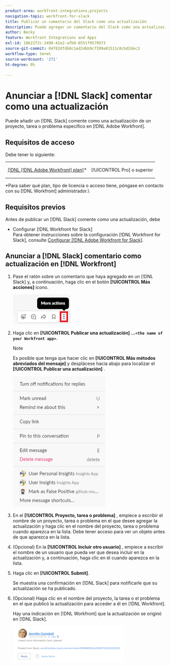 ```yaml
---
product-area: workfront-integrations;projects
navigation-topic: workfront-for-slack
title: Publicar un comentario del Slack como una actualización
description: Puede agregar un comentario del Slack como una actualización de un proyecto, tarea o problema específico en Adobe Workfront.
author: Becky
feature: Workfront Integrations and Apps
exl-id: 18b22f2c-2490-41e2-afb9-0551f9579973
source-git-commit: 04782dfdb8c1ed24bb9c7399a01511c0cbd2dec3
workflow-type: tm+mt
source-wordcount: '271'
ht-degree: 0%

---
```


# Anunciar a [!DNL Slack] comentar como una actualización

Puede añadir un [!DNL Slack] comente como una actualización de un proyecto, tarea o problema específico en [!DNL Adobe Workfront].

## Requisitos de acceso

Debe tener lo siguiente:

<table style="table-layout:auto"> 
 <col> 
 </col> 
 <col> 
 </col> 
 <tbody> 
  <tr> 
   <td role="rowheader"><a href="https://www.workfront.com/plans" target="_blank">[!DNL [!DNL Adobe Workfront] plan]</a>*</td> 
   <td> <p>[!UICONTROL Pro] o superior</p> </td> 
  </tr> 
 </tbody> 
</table>

&#42;Para saber qué plan, tipo de licencia o acceso tiene, póngase en contacto con su [!DNL Workfront] administrador.\

## Requisitos previos

Antes de publicar un [!DNL Slack] comente como una actualización, debe

* Configurar [!DNL Workfront for Slack]\
   Para obtener instrucciones sobre la configuración [!DNL Workfront for Slack], consulte [Configurar [!DNL Adobe Workfront for Slack]](../../workfront-integrations-and-apps/using-workfront-with-slack/configure-workfront-for-slack.md).

## Anunciar a [!DNL Slack] comentario como actualización en [!DNL Workfront]

1. Pase el ratón sobre un comentario que haya agregado en un [!DNL Slack] y, a continuación, haga clic en el botón **[!UICONTROL Más acciones]** icono.

   ![](assets/slack-more-icon.png)

1. Haga clic en **[!UICONTROL Publicar una actualización] ...`<the name of your Workfront app>`**.

   >[!NOTE]
   >
   >Es posible que tenga que hacer clic en **[!UICONTROL Más métodos abreviados del mensaje]** y desplácese hacia abajo para localizar el **[!UICONTROL Publicar una actualización]** .
   >
   >
   >![](assets/slack-more-message-shortcuts.png)

1. En el **[!UICONTROL Proyecto, tarea o problema]** , empiece a escribir el nombre de un proyecto, tarea o problema en el que desee agregar la actualización y haga clic en el nombre del proyecto, tarea o problema cuando aparezca en la lista. Debe tener acceso para ver un objeto antes de que aparezca en la lista.
1. (Opcional) En la **[!UICONTROL Incluir otro usuario]** , empiece a escribir el nombre de un usuario que pueda ver que desea incluir en la actualización y, a continuación, haga clic en él cuando aparezca en la lista.
1. Haga clic en **[!UICONTROL Submit]**.

   Se muestra una confirmación en [!DNL Slack] para notificarle que su actualización se ha publicado.

1. (Opcional) Haga clic en el nombre del proyecto, la tarea o el problema en el que publicó la actualización para acceder a él en [!DNL Workfront].

   Hay una indicación en [!DNL Workfront] que la actualización se originó en [!DNL Slack].

   ![](assets/slack-update-posted-from-slack-350x112.png)
